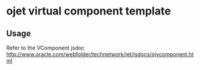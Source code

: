 # ojet virtual component template

## Usage

Refer to the VComponent jsdoc
http://www.oracle.com/webfolder/technetwork/jet/jsdocs/ojvcomponent.html
